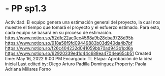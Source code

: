 # - PP sp1.3

Actividad: El equipo genera una estimación general del proyecto, la cual nos muestre el tiempo que tomará el proyecto y el esfuerzo estimado. Para esto, cada equipo se basará en su proceso de estimación. https://www.notion.so/52dfc22ac0cc4568a9b28eba9728d95b 
https://www.notion.so/918a56f9fd09449883b03d940da4b7bf 
https://www.notion.so/f26c404232d041059bb70ad943b1cd6a 
https://www.notion.so/62920339ed1d44c688ea4704ea65cb51 
Created time: May 16, 2022 9:00 PM
Encargado: TL
Etapa: Aprobación de la idea inicial
Last edited by: Diego Arturo Padilla Domínguez
Property: Paola Adriana Millares Forno